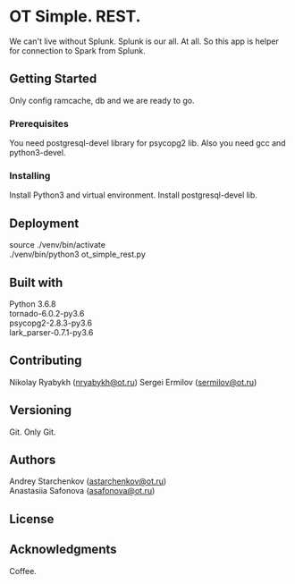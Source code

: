 # OT Simple. REST.

We can't live without Splunk. Splunk is our all. At all. So this app is helper for connection to Spark from Splunk.

## Getting Started

Only config ramcache, db and we are ready to go. 

### Prerequisites

You need postgresql-devel library for psycopg2 lib.
Also you need gcc and python3-devel. 

### Installing

Install Python3 and virtual environment.
Install postgresql-devel lib.

## Deployment

source ./venv/bin/activate  
./venv/bin/python3 ot_simple_rest.py

## Built with

Python 3.6.8  
tornado-6.0.2-py3.6  
psycopg2-2.8.3-py3.6  
lark_parser-0.7.1-py3.6

## Contributing

Nikolay Ryabykh (nryabykh@ot.ru)
Sergei Ermilov (sermilov@ot.ru)

## Versioning

Git. Only Git.

## Authors

Andrey Starchenkov (astarchenkov@ot.ru)  
Anastasiia Safonova (asafonova@ot.ru)

## License



## Acknowledgments

Coffee.
